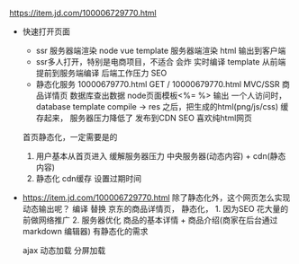 https://item.jd.com/100006729770.html

- 快速打开页面
    - ssr  服务器端渲染  node   vue template 服务器端渲染 html 输出到客户端
    - ssr多人打开，特别是电商项目，不适合 会炸   实时编译
        template  从前端提前到服务端编译   后端工作压力  SEO
    - 静态化服务   10000679770.html
        GET / 10000679770.html   MVC/SSR   商品详情页  数据库查出数据     node页面模板<%= %> 输出
        一个人访问时， database   template  compile -> res
        之后，把生成的html(png/js/css) 缓存起来， 服务器压力降低了    发布到CDN
        SEO 喜欢纯html网页

    首页静态化，一定需要是的
    1. 用户基本从首页进入   缓解服务器压力   中央服务器(动态内容) + cdn(静态内容)
    2. 静态化    cdn缓存   设置过期时间

- https://item.jd.com/100006729770.html 除了静态化外，这个网页怎么实现动态输出呢？
    编译  替换
    京东的商品详情页， 静态化， 1. 因为SEO  花大量的前做网络推广 2. 服务器优化
    商品的基本详情 + 商品介绍(商家在后台通过 markdown 编辑器)  有静态化的需求
    
    ajax  动态加载
    分屏加载